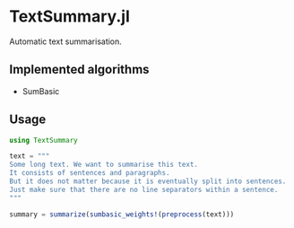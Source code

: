 # TextSummary.jl
Automatic text summarisation.

## Implemented algorithms

- SumBasic

## Usage
```julia
using TextSummary

text = """
Some long text. We want to summarise this text.
It consists of sentences and paragraphs.
But it does not matter because it is eventually split into sentences.
Just make sure that there are no line separators within a sentence.
"""

summary = summarize(sumbasic_weights!(preprocess(text)))
```
